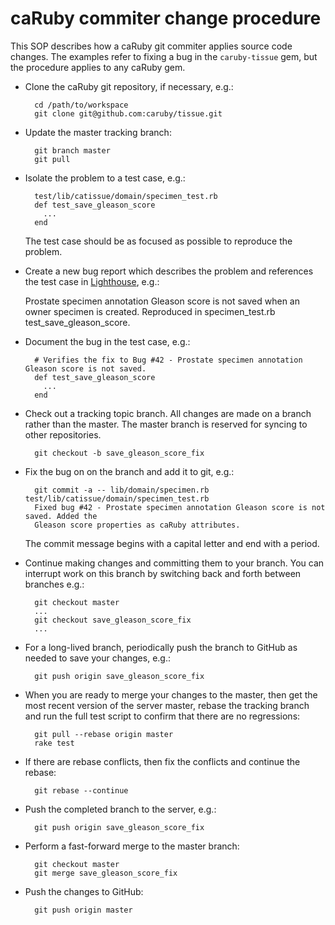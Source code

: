 caRuby commiter change procedure
================================
This SOP describes how a caRuby git commiter applies source code changes.
The examples refer to fixing a bug in the `caruby-tissue` gem, but the procedure
applies to any caRuby gem.

* Clone the caRuby git repository, if necessary, e.g.:

        cd /path/to/workspace
        git clone git@github.com:caruby/tissue.git

* Update the master tracking branch:

        git branch master
        git pull
    
* Isolate the problem to a test case, e.g.:
   
        test/lib/catissue/domain/specimen_test.rb
        def test_save_gleason_score
          ...
        end
  
    The test case should be as focused as possible to reproduce the problem.

* Create a new bug report which describes the problem and references the test case in
  [Lighthouse](caruby.lighthouseapp.com), e.g.:
  
    Prostate specimen annotation Gleason score is not saved when an owner specimen is
    created. Reproduced in specimen_test.rb test_save_gleason_score.

* Document the bug in the test case, e.g.:

        # Verifies the fix to Bug #42 - Prostate specimen annotation Gleason score is not saved.
        def test_save_gleason_score
          ...
        end

* Check out a tracking topic branch. All changes are made on a branch rather than the master.
  The master branch is reserved for syncing to other repositories.

        git checkout -b save_gleason_score_fix

* Fix the bug on on the branch and add it to git, e.g.:

        git commit -a -- lib/domain/specimen.rb test/lib/catissue/domain/specimen_test.rb
        Fixed bug #42 - Prostate specimen annotation Gleason score is not saved. Added the
        Gleason score properties as caRuby attributes.
        
  The commit message begins with a capital letter and end with a period.

* Continue making changes and committing them to your branch. You can interrupt work
  on this branch by switching back and forth between branches e.g.:
  
        git checkout master
        ...
        git checkout save_gleason_score_fix
        ...

* For a long-lived branch, periodically push the branch to GitHub as needed to save your
  changes, e.g.:

        git push origin save_gleason_score_fix

* When you are ready to merge your changes to the master, then get the most recent
  version of the server master, rebase the tracking branch and run the full test script
  to confirm that there are no regressions:

        git pull --rebase origin master
        rake test
    
* If there are rebase conflicts, then fix the conflicts and continue the rebase:

        git rebase --continue

* Push the completed branch to the server, e.g.:

        git push origin save_gleason_score_fix
 
* Perform a fast-forward merge to the master branch:

        git checkout master
        git merge save_gleason_score_fix

* Push the changes to GitHub:

        git push origin master

